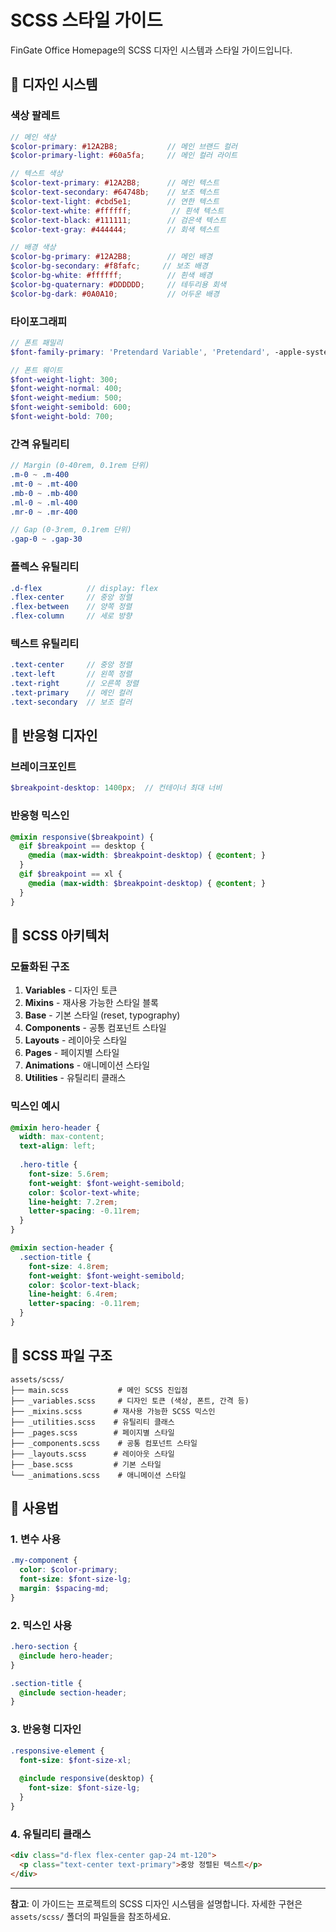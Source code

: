 # SCSS 스타일 가이드

FinGate Office Homepage의 SCSS 디자인 시스템과 스타일 가이드입니다.

## 🎨 디자인 시스템

### 색상 팔레트

```scss
// 메인 색상
$color-primary: #12A2B8;           // 메인 브랜드 컬러
$color-primary-light: #60a5fa;     // 메인 컬러 라이트

// 텍스트 색상
$color-text-primary: #12A2B8;      // 메인 텍스트
$color-text-secondary: #64748b;    // 보조 텍스트
$color-text-light: #cbd5e1;        // 연한 텍스트
$color-text-white: #ffffff;         // 흰색 텍스트
$color-text-black: #111111;        // 검은색 텍스트
$color-text-gray: #444444;         // 회색 텍스트

// 배경 색상
$color-bg-primary: #12A2B8;        // 메인 배경
$color-bg-secondary: #f8fafc;     // 보조 배경
$color-bg-white: #ffffff;          // 흰색 배경
$color-bg-quaternary: #DDDDDD;     // 테두리용 회색
$color-bg-dark: #0A0A10;           // 어두운 배경
```

### 타이포그래피

```scss
// 폰트 패밀리
$font-family-primary: 'Pretendard Variable', 'Pretendard', -apple-system, BlinkMacSystemFont, system-ui, Roboto, 'Helvetica Neue', 'Segoe UI', 'Apple SD Gothic Neo', 'Noto Sans KR', 'Malgun Gothic', sans-serif;

// 폰트 웨이트
$font-weight-light: 300;
$font-weight-normal: 400;
$font-weight-medium: 500;
$font-weight-semibold: 600;
$font-weight-bold: 700;
```


### 간격 유틸리티
```scss
// Margin (0-40rem, 0.1rem 단위)
.m-0 ~ .m-400
.mt-0 ~ .mt-400
.mb-0 ~ .mb-400
.ml-0 ~ .ml-400
.mr-0 ~ .mr-400

// Gap (0-3rem, 0.1rem 단위)
.gap-0 ~ .gap-30
```

### 플렉스 유틸리티
```scss
.d-flex          // display: flex
.flex-center     // 중앙 정렬
.flex-between    // 양쪽 정렬
.flex-column     // 세로 방향
```

### 텍스트 유틸리티
```scss
.text-center     // 중앙 정렬
.text-left       // 왼쪽 정렬
.text-right      // 오른쪽 정렬
.text-primary    // 메인 컬러
.text-secondary  // 보조 컬러
```

## 📱 반응형 디자인

### 브레이크포인트
```scss
$breakpoint-desktop: 1400px;  // 컨테이너 최대 너비
```

### 반응형 믹스인
```scss
@mixin responsive($breakpoint) {
  @if $breakpoint == desktop {
    @media (max-width: $breakpoint-desktop) { @content; }
  }
  @if $breakpoint == xl {
    @media (max-width: $breakpoint-desktop) { @content; }
  }
}
```

## 🎨 SCSS 아키텍처

### 모듈화된 구조
1. **Variables** - 디자인 토큰
2. **Mixins** - 재사용 가능한 스타일 블록
3. **Base** - 기본 스타일 (reset, typography)
4. **Components** - 공통 컴포넌트 스타일
5. **Layouts** - 레이아웃 스타일
6. **Pages** - 페이지별 스타일
7. **Animations** - 애니메이션 스타일
8. **Utilities** - 유틸리티 클래스

### 믹스인 예시
```scss
@mixin hero-header {
  width: max-content;
  text-align: left;
  
  .hero-title {
    font-size: 5.6rem;
    font-weight: $font-weight-semibold;
    color: $color-text-white;
    line-height: 7.2rem;
    letter-spacing: -0.11rem;
  }
}

@mixin section-header {
  .section-title {
    font-size: 4.8rem;
    font-weight: $font-weight-semibold;
    color: $color-text-black;
    line-height: 6.4rem;
    letter-spacing: -0.11rem;
  }
}
```

## 📁 SCSS 파일 구조

```
assets/scss/
├── main.scss           # 메인 SCSS 진입점
├── _variables.scss     # 디자인 토큰 (색상, 폰트, 간격 등)
├── _mixins.scss       # 재사용 가능한 SCSS 믹스인
├── _utilities.scss    # 유틸리티 클래스
├── _pages.scss        # 페이지별 스타일
├── _components.scss    # 공통 컴포넌트 스타일
├── _layouts.scss      # 레이아웃 스타일
├── _base.scss         # 기본 스타일
└── _animations.scss    # 애니메이션 스타일
```

## 🎯 사용법

### 1. 변수 사용
```scss
.my-component {
  color: $color-primary;
  font-size: $font-size-lg;
  margin: $spacing-md;
}
```

### 2. 믹스인 사용
```scss
.hero-section {
  @include hero-header;
}

.section-title {
  @include section-header;
}
```

### 3. 반응형 디자인
```scss
.responsive-element {
  font-size: $font-size-xl;
  
  @include responsive(desktop) {
    font-size: $font-size-lg;
  }
}
```

### 4. 유틸리티 클래스
```html
<div class="d-flex flex-center gap-24 mt-120">
  <p class="text-center text-primary">중앙 정렬된 텍스트</p>
</div>
```

---

**참고**: 이 가이드는 프로젝트의 SCSS 디자인 시스템을 설명합니다. 자세한 구현은 `assets/scss/` 폴더의 파일들을 참조하세요.
